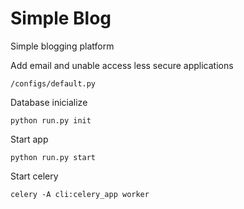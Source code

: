 # Simple Blog
Simple blogging platform

Add email and unable access less secure applications
````
/configs/default.py
````

Database inicialize
````
python run.py init
````

Start app 
````
python run.py start
````

Start celery
````
celery -A cli:celery_app worker
````

